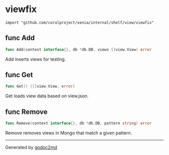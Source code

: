 
# viewfix
    import "github.com/coralproject/xenia/internal/shelf/view/viewfix"






## func Add
``` go
func Add(context interface{}, db *db.DB, views []view.View) error
```
Add inserts views for testing.


## func Get
``` go
func Get() ([]view.View, error)
```
Get loads view data based on view.json.


## func Remove
``` go
func Remove(context interface{}, db *db.DB, pattern string) error
```
Remove removes views in Mongo that match a given pattern.









- - -
Generated by [godoc2md](http://godoc.org/github.com/davecheney/godoc2md)